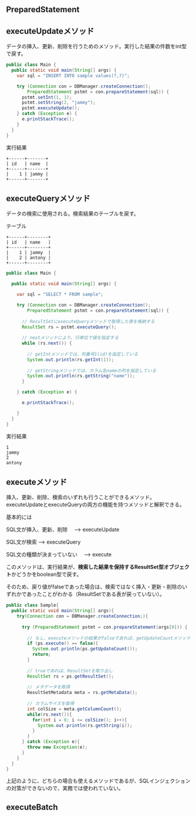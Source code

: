 ## PreparedStatement

## executeUpdateメソッド

データの挿入、更新、削除を行うためのメソッド。実行した結果の件数をint型で戻す。

```Java
public class Main {
  public static void main(String[] args) {
    var sql = "INSERT INTO sample values(?,?)";

    try (Connection con = DBManager.createConnection();
        PreparedStatement pstmt = con.prepareStatement(sql)) {
      pstmt.setInt(1, 1);
      pstmt.setString(2, "jammy");
      pstmt.executeUpdate();
    } catch (Exception e) {
      e.printStackTrace();
    }
  }
}
```

実行結果

```console
+------+-------+
| id   | name  |
+------+-------+
|    1 | jammy |
+------+-------+
```

## executeQueryメソッド

データの検索に使用される。検索結果のテーブルを戻す。

テーブル

```console
+------+--------+
| id   | name   |
+------+--------+
|    1 | jammy  |
|    2 | antony |
+------+--------+
```

```Java
public class Main {

  public static void main(String[] args) {

    var sql = "SELECT * FROM sample";

    try (Connection con = DBManager.createConnection();
        PreparedStatement pstmt = con.prepareStatement(sql)) {
      
      // ResultSetにexecuteQueryメソッドで取得した表を格納する
      ResultSet rs = pstmt.executeQuery();
      
      // nextメソッドにより、行単位で値を指定する
      while (rs.next()) {
        
        // getIntメソッドでは、列番号1(id)を指定している
        System.out.println(rs.getInt(1));
        
        // getStringメソッドでは、カラム名nameの列を指定している
        System.out.println(rs.getString("name"));
      }

    } catch (Exception e) {

      e.printStackTrace();

    }
  }
}
```

実行結果

```console
1
jammy
2
antony
```

## executeメソッド

挿入、更新、削除、検索のいずれも行うことができるメソッド。executeUpdateとexecuteQueryの両方の機能を持つメソッドと解釈できる。

基本的には

SQL文が挿入、更新、削除　 -->  executeUpdate

SQL文が検索 --> executeQuery

SQL文の種類が決まっていない　 -->  execute

このメソッドは、実行結果が、**検索した結果を保持するResultSet型オブジェクト**かどうかをboolean型で戻す。

そのため、戻り値がfalseであった場合は、検索ではなく挿入・更新・削除のいずれかであったことがわかる（ResultSetである表が戻っていない）。

```Java
public class Sample{
  public static void main(String[] args){
    try(Connection con = DBManager.createConnection;){
      
      try (PreparedStatement pstmt = con.prepareStatement(args[0])) {
        
        // もし、executeメソッドの結果がfalseであれば、getUpdateCountメソッドを用いて、結果の件数を取得する
        if (ps.execute() == false){
          System.out.println(ps.getUpdateCount());
          return;
        }
        
        // trueであれば、ResultSetを取り出し
        ResultSet rs = ps.getResultSet();
        
        // メタデータを取得
        ResultSetMetadata meta = rs.getMetaData();
        
        // カラムサイズを取得
        int colSize = meta.getColumnCount();
        while(rs.next()){
          for(int i = 0; i <= colSize(); i++){
            System.out.println(rs.getString(i));
          }
        }
      } catch (Exception e){
        throw new Exception(e);
      }
    }
  }
}
```

上記のように、どちらの場合も使えるメソッドであるが、SQLインジェクションの対策ができないので、実務では使われていない。

## executeBatch




